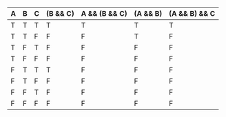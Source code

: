 
| A | B | C | (B && C) | A && (B && C) | (A && B) | (A && B) && C |
|---|---|---|----------|---------------|----------|---------------|
| T | T | T | T        | T             | T        | T             |
| T | T | F | F        | F             | T        | F             |
| T | F | T | F        | F             | F        | F             |
| T | F | F | F        | F             | F        | F             |
| F | T | T | T        | F             | F        | F             |
| F | T | F | F        | F             | F        | F             |
| F | F | T | F        | F             | F        | F             |
| F | F | F | F        | F             | F        | F             |
